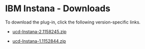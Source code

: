 
# IBM Instana - Downloads

To download the plug-in, click the following version-specific links.

- [ucd-Instana-2.1158245.zip](https://raw.githubusercontent.com/UrbanCode/IBM-UCD-PLUGINS/main/files/ibm-instana/ucd-Instana-2.1158245.zip)

- [ucd-Instana-1.1152844.zip](https://raw.githubusercontent.com/UrbanCode/IBM-UCD-PLUGINS/main/files/ibm-instana/ucd-Instana-1.1152844.zip)
